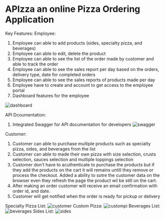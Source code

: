 # APIzza an online Pizza Ordering Application

Key Features:
Employee:
1. Employee can able to add products (sides, specialty pizza, and beverages)
2. Employee can able to edit, delete the product
3. Employee can able to see the list of the order made by customer and able to track the order
4. Employee can able to see the sales report per day based on the orders, delivery type, date for completed orders
5. Employee can able to see the sales reports of products made per day
6. Employee have to create and account to get access to the employee portal
7. Dashboard features for the employee

![dashboard](https://github.com/subbat9710/APIzza/assets/25064570/348d7e03-a554-4b8f-ba24-b6f177fa304b)

API Dcoumentation:
1. Integrated Swagger for API documentation for developers
![swagger](https://github.com/subbat9710/APIzza/assets/25064570/6dbb3d74-3e3e-4ffd-97af-b0eed82a7b40)

Customer:
1. Customer can able to purchase multiple products such as specialty pizza, sides, and beverages from the list
2. Customer can able to made their own pizza with size selection, crusts selection, sauces selection and multiple toppings selection
3. Customer don't have to acuthenticate to purchase the products but if they add the products on the cart it will remains untill they remove or process the checkout. Added a ability to sotre the customer data on the browser even they refresh the page the product wil be still on the cart.
4. After making an order customer will receive an email confirmation with order id, and date.
5. Customer will get notified when the order is ready for pickup or delivery

Specialty Pizza List:
![customer](https://github.com/subbat9710/APIzza/assets/25064570/cd54cd2f-12ba-4818-b242-8fe2bf53d5c1)
Custom Pizza:
![custompi](https://github.com/subbat9710/APIzza/assets/25064570/53a004f7-d88d-4887-a3ee-fd3d62c1fdfc)
Beverages List:
![beverages](https://github.com/subbat9710/APIzza/assets/25064570/9282f6ae-e431-4114-bb6d-7575135d57bb)
Sides List:
![sides](https://github.com/subbat9710/APIzza/assets/25064570/21b8dc35-7a6c-4f0f-b9f6-b655dabfaf83)
